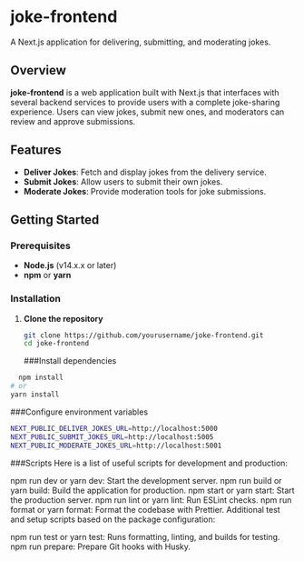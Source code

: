 # joke-frontend

A Next.js application for delivering, submitting, and moderating jokes.

## Overview

**joke-frontend** is a web application built with Next.js that interfaces with several backend services to provide users with a complete joke-sharing experience. Users can view jokes, submit new ones, and moderators can review and approve submissions.

## Features

- **Deliver Jokes**: Fetch and display jokes from the delivery service.
- **Submit Jokes**: Allow users to submit their own jokes.
- **Moderate Jokes**: Provide moderation tools for joke submissions.

## Getting Started

### Prerequisites

- **Node.js** (v14.x.x or later)
- **npm** or **yarn**

### Installation

1. **Clone the repository**

   ```bash
   git clone https://github.com/yourusername/joke-frontend.git
   cd joke-frontend
   ```
   ###Install dependencies
 ```bash
   npm install
# or
yarn install
   ```

###Configure environment variables

```bash
NEXT_PUBLIC_DELIVER_JOKES_URL=http://localhost:5000
NEXT_PUBLIC_SUBMIT_JOKES_URL=http://localhost:5005
NEXT_PUBLIC_MODERATE_JOKES_URL=http://localhost:5001
```

###Scripts
Here is a list of useful scripts for development and production:

npm run dev or yarn dev: Start the development server.
npm run build or yarn build: Build the application for production.
npm start or yarn start: Start the production server.
npm run lint or yarn lint: Run ESLint checks.
npm run format or yarn format: Format the codebase with Prettier.
Additional test and setup scripts based on the package configuration:

npm run test or yarn test: Runs formatting, linting, and builds for testing.
npm run prepare: Prepare Git hooks with Husky.


